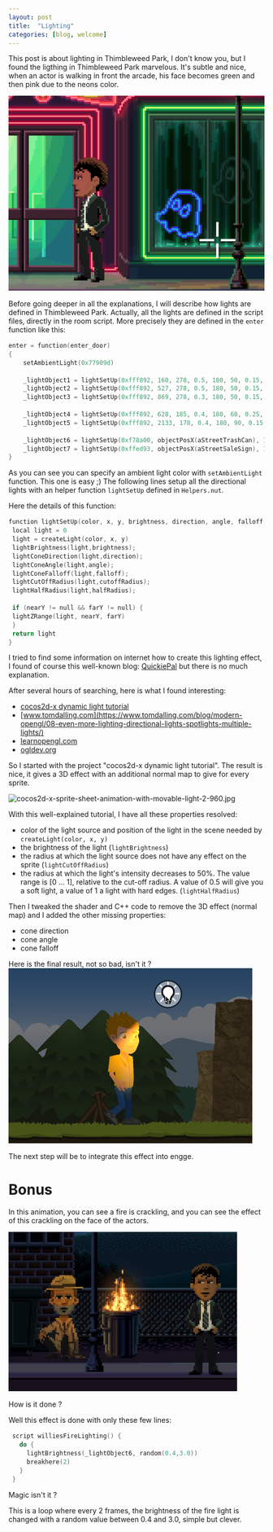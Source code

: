 ```yaml
---
layout: post
title:  "Lighting"
categories: [blog, welcome]
---
```


This post is about lighting in Thimbleweed Park, I don't know you, but I found the ligthing in Thimbleweed Park marvelous. It's subtle and nice, when an actor is walking in front the arcade, his face becomes green and then pink due to the neons color. 

<!--more-->

![arcade.png](/assets/img/arcade.png)

Before going deeper in all the explanations, I will describe how lights are defined in Thimbleweed Park.
Actually, all the lights are defined in the script files, directly in the room script.
More precisely they are defined in the `enter` function like this:
```c
enter = function(enter_door)
{
    setAmbientLight(0x77909d)	
    
    _lightObject1 = lightSetUp(0xfff892, 160, 278, 0.5, 180, 50, 0.15, 250, 0.75, 0, 97)	
    _lightObject2 = lightSetUp(0xfff892, 527, 278, 0.5, 180, 50, 0.15, 250, 0.75, 0, 97)
    _lightObject3 = lightSetUp(0xfff892, 869, 278, 0.3, 180, 50, 0.15, 250, 0.75, 0, 97)

    _lightObject4 = lightSetUp(0xfff892, 628, 185, 0.4, 180, 60, 0.25, 250, 0.65, 93, 100)	
    _lightObject5 = lightSetUp(0xfff892, 2133, 178, 0.4, 180, 90, 0.15, 250, 0.25, 0, 118)	

    _lightObject6 = lightSetUp(0xf78a00, objectPosX(aStreetTrashCan), 114, 0, 0, 270, 0.15, 80, 0.25, 76, 96)	
    _lightObject7 = lightSetUp(0xffed93, objectPosX(aStreetSaleSign), 114, 0.6, 0, 270, 0.15, 80, 0.25, 68, 97)
}
```

As you can see you can specify an ambient light color with `setAmbientLight` function.
This one is easy ;)
The following lines setup all the directional lights with an helper function `lightSetUp` defined in `Helpers.nut`. 

Here the details of this function:
```c
function lightSetUp(color, x, y, brightness, direction, angle, falloff, cutoffRadius, halfRadius, nearY = null, farY = null) {
 local light = 0
 light = createLight(color, x, y)		
 lightBrightness(light,brightness);		
 lightConeDirection(light,direction);	
 lightConeAngle(light,angle);			
 lightConeFalloff(light,falloff);		
 lightCutOffRadius(light,cutoffRadius);	
 lightHalfRadius(light,halfRadius);		
 
 if (nearY != null && farY != null) {
 lightZRange(light, nearY, farY)
 }
 return light
}
```

I tried to find some information on internet how to create this lighting effect, I found of course this well-known blog: [QuickiePal](https://blog.thimbleweedpark.com/quickiepal.html) but there is no much explanation.

After several hours of searching, here is what I found interesting:
- [cocos2d-x dynamic light tutorial](https://www.codeandweb.com/blog/2015/05/12/lighting-demo-cocos2d-x)
- [www.tomdalling.com](https://www.tomdalling.com/blog/modern-opengl/08-even-more-lighting-directional-lights-spotlights-multiple-lights/)
- [learnopengl.com](https://learnopengl.com/Lighting/Light-casters)
- [ogldev.org](http://ogldev.org/www/tutorial21/tutorial21.html)

So I started with the project "cocos2d-x dynamic light tutorial".
The result is nice, it gives a 3D effect with an additional normal map to give for every sprite.

![cocos2d-x-sprite-sheet-animation-with-movable-light-2-960.jpg](https://www.codeandweb.com/o/blog/2015/05/12/lighting-demo-cocos2d-x/cocos2d-x-sprite-sheet-animation-with-movable-light-2-960.jpg)

With this well-explained tutorial, I have all these properties resolved:
- color of the light source and position of the light in the scene needed by `createLight(color, x, y)`
- the brightness of the light (`lightBrightness`)
- the radius at which the light source does not have any effect on the sprite (`lightCutOffRadius`)
- the radius at which the light's intensity decreases to 50%. The value range is [0 … 1], relative to the cut-off radius. A value of 0.5 will give you a soft light, a value of 1 a light with hard edges. (`lightHalfRadius`)

Then I tweaked the shader and C++ code to remove the 3D effect (normal map) and I added the other missing properties:
- cone direction
- cone angle
- cone falloff

Here is the final result, not so bad, isn't it ?
![lighting3.gif](/assets/img/lighting3.gif)


The next step will be to integrate this effect into engge.

# Bonus

In this animation, you can see a fire is crackling, and you can see the effect of this crackling on the face of the actors.

![lighting.gif](/assets/img/lighting.gif)

How is it done ?

Well this effect is done with only these few lines:
```c
 script williesFireLighting() {
   do {
     lightBrightness(_lightObject6, random(0.4,3.0))
     breakhere(2)
   }
 }
```

Magic isn't it ?

This is a loop where every 2 frames, the brightness of the fire light is changed with a random value between 0.4 and 3.0, simple but clever.
